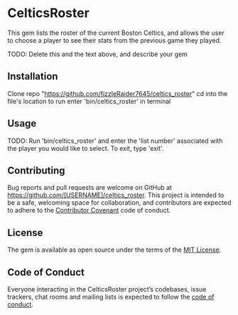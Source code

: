# CelticsRoster

This gem lists the roster of the current Boston Celtics, and allows the user
to choose a player to see their stats from the previous game they played.

TODO: Delete this and the text above, and describe your gem

## Installation

Clone repo "https://github.com/fizzleRaider7645/celtics_roster"
cd into the file's location
to run enter 'bin/celtics_roster' in terminal

## Usage

TODO: Run 'bin/celtics_roster' and enter the 'list number' associated with the
player you would like to select. To exit, type 'exit'.

## Contributing

Bug reports and pull requests are welcome on GitHub at https://github.com/[USERNAME]/celtics_roster. This project is intended to be a safe, welcoming space for collaboration, and contributors are expected to adhere to the [Contributor Covenant](http://contributor-covenant.org) code of conduct.

## License

The gem is available as open source under the terms of the [MIT License](https://opensource.org/licenses/MIT).

## Code of Conduct

Everyone interacting in the CelticsRoster project’s codebases, issue trackers, chat rooms and mailing lists is expected to follow the [code of conduct](https://github.com/[USERNAME]/celtics_roster/blob/master/CODE_OF_CONDUCT.md).
